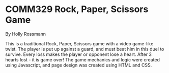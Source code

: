 # COMM329 Rock, Paper, Scissors Game
By Holly Rossmann

This is a traditional Rock, Paper, Scissors game with a video game-like twist. The player is put up against a guard, and must beat him in this duel to survive. Every loss makes the player or opponent lose a heart. After 3 hearts lost - it is game over! The game mechanics and logic were created using Javascript, and page design was created using HTML and CSS.
